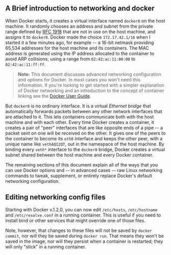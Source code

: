 <!--[metadata]>
+++
draft=true
title = "Saved text"
keywords = ["docker, bridge, docker0, network"]
[menu.main]
parent = "smn_networking"
+++
<![end-metadata]-->

<!--[metadata]>
This content was extracted from the original introduction. We may want to add it back in later under another form. Labeled DRAFT for now. Won't be built.
<![end-metadata]-->


## A Brief introduction to networking and docker
When Docker starts, it creates a virtual interface named `docker0` on the host machine.  It randomly chooses an address and subnet from the private range defined by [RFC 1918](http://tools.ietf.org/html/rfc1918) that are not in use on the host machine, and assigns it to `docker0`. Docker made the choice `172.17.42.1/16` when I started it a few minutes ago, for example -- a 16-bit netmask providing 65,534 addresses for the host machine and its containers. The MAC address is generated using the IP address allocated to the container to avoid ARP collisions, using a range from `02:42:ac:11:00:00` to `02:42:ac:11:ff:ff`.

> **Note:** This document discusses advanced networking configuration and options for Docker. In most cases you won't need this information. If you're looking to get started with a simpler explanation of Docker networking and an introduction to the concept of container linking see the [Docker User Guide](/userguide/networking/dockerlinks.md/).

But `docker0` is no ordinary interface.  It is a virtual _Ethernet bridge_ that automatically forwards packets between any other network interfaces that are attached to it.  This lets containers communicate both with the host machine and with each other.  Every time Docker creates a container, it creates a pair of "peer" interfaces that are like opposite ends of a pipe -- a packet sent on one will be received on the other.  It gives one of the peers to the container to become its `eth0` interface and keeps the other peer, with a unique name like `vethAQI2QT`, out in the namespace of the host machine.  By binding every `veth*` interface to the `docker0` bridge, Docker creates a virtual subnet shared between the host machine and every Docker container.

The remaining sections of this document explain all of the ways that you can use Docker options and -- in advanced cases -- raw Linux networking commands to tweak, supplement, or entirely replace Docker's default networking configuration.

## Editing networking config files
Starting with Docker v.1.2.0, you can now edit `/etc/hosts`, `/etc/hostname` and `/etc/resolve.conf` in a running container. This is useful if you need to install bind or other services that might override one of those files.

Note, however, that changes to these files will not be saved by `docker commit`, nor will they be saved during `docker run`. That means they won't be saved in the image, nor will they persist when a container is restarted; they will only "stick" in a running container.
